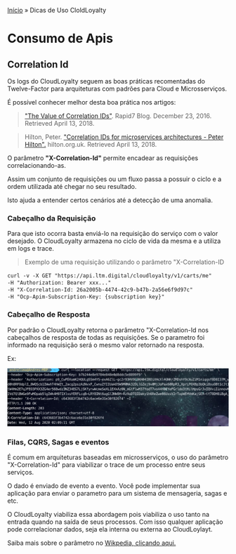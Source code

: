 [Início](/readme.md) &raquo; Dicas de Uso CloldLoyalty

# Consumo de Apis

## Correlation Id

Os logs do CloudLoyalty seguem as boas práticas recomentadas do Twelve-Factor para arquiteturas com padrões para Cloud e Microsserviços.

É possível conhecer melhor desta boa prática nos artigos:

> ["The Value of Correlation IDs"](https://blog.rapid7.com/2016/12/23/the-value-of-correlation-ids/). Rapid7 Blog. December 23, 2016. Retrieved April 13, 2018.

> Hilton, Peter. ["Correlation IDs for microservices architectures - Peter Hilton".](https://hilton.org.uk/blog/microservices-correlation-id) hilton.org.uk. Retrieved April 13, 2018.

O parâmetro **"X-Correlation-Id"** permite encadear as requisições correlacionando-as.

Assim um conjunto de requisições ou um fluxo passa a possuir o ciclo e a ordem utilizada até chegar no seu resultado.

Isto ajuda a entender certos cenários até a detecção de uma anomalia.

### Cabeçalho da Requisição

Para que isto ocorra basta enviá-lo na requisição do serviço com o valor desejado.
O CloudLoyalty armazena no ciclo de vida da mesma e a utiliza em logs e trace.

> Exemplo de uma requisição utilizando o parâmetro "X-Correlation-ID

    curl -v -X GET "https://api.ltm.digital/cloudloyalty/v1/carts/me"
    -H "Authorization: Bearer xxx..."
    -H "X-Correlation-Id: 26a2005b-4474-42c9-b47b-2a56e6f9d97c"
    -H "Ocp-Apim-Subscription-Key: {subscription key}"

### Cabeçalho de Resposta

Por padrão o CloudLoyalty retorna o parâmetro "X-Correlation-Id nos cabeçalhos de resposta de todas as requisições. Se o parametro foi informado na requisição será o mesmo valor retornado na resposta.

Ex:

![Authorize Purchase](/images/curl-x-correlation.jpg)

### Filas, CQRS, Sagas e eventos

É comum em arquiteturas baseadas em microsserviços, o uso do parâmetro "X-Correlation-Id" para viabilizar o trace de um processo entre seus serviços. 

O dado é enviado de evento a evento. Você pode implementar sua aplicação para enviar o parametro para um sistema de mensageria, sagas e etc.

O CloudLoyalty viabiliza essa abordagem pois viabiliza o uso tanto na entrada quando na saída de seus processos. Com isso qualquer aplicação pode correlacionar dados, seja ela interna ou externa ao CloudLoylayt.

Saiba mais sobre o parâmetro no [Wikpedia, clicando aqui.](https://en.wikipedia.org/wiki/List_of_HTTP_header_fields#cite_note-42)
